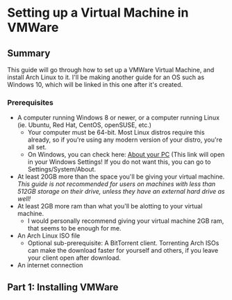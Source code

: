 # Setting up a Virtual Machine in VMWare

## Summary

This guide will go through how to set up a VMWare Virtual Machine, and install Arch Linux to it. I'll be making another guide for an OS such as Windows 10, which will be linked in this one after it's created.

### Prerequisites

* A computer running Windows 8 or newer, or a computer running Linux (ie. Ubuntu, Red Hat, CentOS, openSUSE, etc.)
	* Your computer must be 64-bit. Most Linux distros require this already, so if you're using any modern version of your distro, you're all set.
	* On Windows, you can check here: <a href="ms-settings:about">About your PC</a> (This link will open in your Windows Settings! If you do not want this, you can go to Settings/System/About.
* At least 20GB more than the space you'll be giving your virtual machine. *This guide is not recommended for users on machines with less than 512GB storage on their drive, unless they have an external hard drive as well!*
* At least 2GB more ram than what you'll be alotting to your virtual machine.
	* I would personally recommend giving your virtual machine 2GB ram, that seems to be enough for me.
* An Arch Linux ISO file
	* Optional sub-prerequisite: A BitTorrent client. Torrenting Arch ISOs can make the download faster for yourself and others, if you leave your client open after download.
* An internet connection

## Part 1: Installing VMWare

